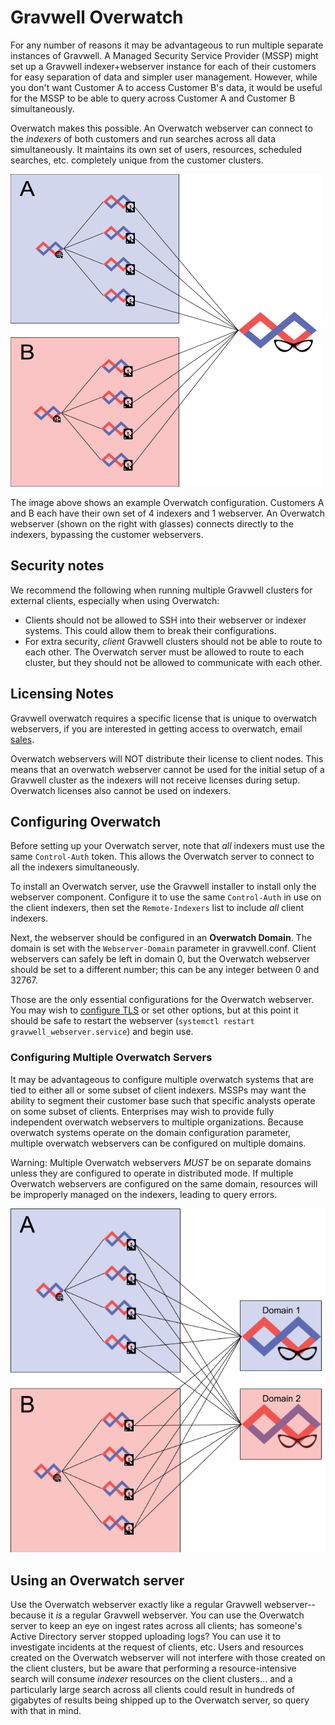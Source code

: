 # Gravwell Overwatch

For any number of reasons it may be advantageous to run multiple separate instances of Gravwell. A Managed Security Service Provider (MSSP) might set up a Gravwell indexer+webserver instance for each of their customers for easy separation of data and simpler user management. However, while you don't want Customer A to access Customer B's data, it would be useful for the MSSP to be able to query across Customer A and Customer B simultaneously.

Overwatch makes this possible. An Overwatch webserver can connect to the *indexers* of both customers and run searches across all data simultaneously. It maintains its own set of users, resources, scheduled searches, etc. completely unique from the customer clusters.

![](overwatch.png)

The image above shows an example Overwatch configuration. Customers A and B each have their own set of 4 indexers and 1 webserver. An Overwatch webserver (shown on the right with glasses) connects directly to the indexers, bypassing the customer webservers.

## Security notes

We recommend the following when running multiple Gravwell clusters for external clients, especially when using Overwatch:

* Clients should not be allowed to SSH into their webserver or indexer systems. This could allow them to break their configurations.
* For extra security, *client* Gravwell clusters should not be able to route to each other. The Overwatch server must be allowed to route to each cluster, but they should not be allowed to communicate with each other.

## Licensing Notes

Gravwell overwatch requires a specific license that is unique to overwatch webservers, if you are interested in getting access to overwatch, email [sales](mailto:sales@gravwell.io).

Overwatch webservers will NOT distribute their license to client nodes.  This means that an overwatch webserver cannot be used for the initial setup of a Gravwell cluster as the indexers will not receive licenses during setup.  Overwatch licenses also cannot be used on indexers.

## Configuring Overwatch

Before setting up your Overwatch server, note that *all* indexers must use the same `Control-Auth` token. This allows the Overwatch server to connect to all the indexers simultaneously.

To install an Overwatch server, use the Gravwell installer to install only the webserver component. Configure it to use the same `Control-Auth` in use on the client indexers, then set the `Remote-Indexers` list to include *all* client indexers.

Next, the webserver should be configured in an **Overwatch Domain**. The domain is set with the `Webserver-Domain` parameter in gravwell.conf. Client webservers can safely be left in domain 0, but the Overwatch webserver should be set to a different number; this can be any integer between 0 and 32767.

Those are the only essential configurations for the Overwatch webserver. You may wish to [configure TLS](#!configuration/certificates.md) or set other options, but at this point it should be safe to restart the webserver (`systemctl restart gravwell_webserver.service`) and begin use.

### Configuring Multiple Overwatch Servers

It may be advantageous to configure multiple overwatch systems that are tied to either all or some subset of client indexers.  MSSPs may want the ability to segment their customer base such that specific analysts operate on some subset of clients.  Enterprises may wish to provide fully independent overwatch webservers to multiple organizations.  Because overwatch systems operate on the domain configuration parameter, multiple overwatch webservers can be configured on multiple domains.

Warning: Multiple Overwatch webservers *MUST* be on separate domains unless they are configured to operate in distributed mode. If multiple Overwatch webservers are configured on the same domain, resources will be improperly managed on the indexers, leading to query errors.

![](OverwatchMutiple.png)

## Using an Overwatch server

Use the Overwatch webserver exactly like a regular Gravwell webserver--because it *is* a regular Gravwell webserver. You can use the Overwatch server to keep an eye on ingest rates across all clients; has someone's Active Directory server stopped uploading logs? You can use it to investigate incidents at the request of clients, etc. Users and resources created on the Overwatch webserver will not interfere with those created on the client clusters, but be aware that performing a resource-intensive search will consume *indexer* resources on the client clusters... and a particularly large search across all clients could result in hundreds of gigabytes of results being shipped up to the Overwatch server, so query with that in mind.
